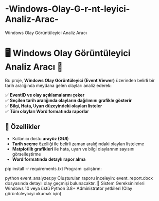 # -Windows-Olay-G-r-nt-leyici-Analiz-Arac-
 Windows Olay Görüntüleyici Analiz Aracı
# 🖥️ Windows Olay Görüntüleyici Analiz Aracı 🚀  

Bu proje, **Windows Olay Görüntüleyici (Event Viewer)** üzerinden belirli bir tarih aralığında meydana gelen olayları analiz ederek:  

✅ **EventID ve olay açıklamalarını çeker**  
✅ **Seçilen tarih aralığında olayların dağılımını grafikle gösterir**  
✅ **Bilgi, Hata, Uyarı düzeyindeki olayları listeler**  
✅ **Tüm olayları Word formatında raporlar**  

## 🔧 **Özellikler**  
- Kullanıcı dostu **arayüz (GUI)**  
- **Tarih seçme** özelliği ile belirli zaman aralığındaki olayları listeleme  
- **Matplotlib grafikleri** ile hata, uyarı ve bilgi olaylarının sayısını görselleştirme  
- **Word formatında detaylı rapor alma**  

 
 
pip install -r requirements.txt
Programı çalıştırın:

python event_analyzer.py
Oluşturulan raporu inceleyin:
event_report.docx dosyasında detaylı olay geçmişi bulunacaktır.
📜 Sistem Gereksinimleri
Windows 10 veya üstü
Python 3.8+
Administrator yetkileri (Olay görüntüleyiciyi okumak için)
